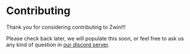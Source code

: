 # Contributing

Thank you for considering contributing to Zwin!!!

Please check back later, we will populate this soon, or feel free to
ask us any kind of question in [our discord server](https://discord.gg/PPJEFrdE9f).
